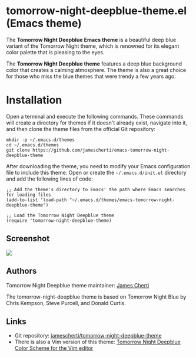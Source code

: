 # tomorrow-night-deepblue-theme.el (Emacs theme)

The **Tomorrow Night Deepblue Emacs theme** is a beautiful deep blue variant of the Tomorrow Night theme, which is renowned for its elegant color palette that is pleasing to the eyes.

The **Tomorrow Night Deepblue theme** features a deep blue background color that creates a calming atmosphere. The theme is also a great choice for those who miss the blue themes that were trendy a few years ago.

# Installation

Open a terminal and execute the following commands. These commands will create a directory for themes if it doesn't already exist, navigate into it, and then clone the theme files from the official Git repository:
```
mkdir -p ~/.emacs.d/themes
cd ~/.emacs.d/themes
git clone https://github.com/jamescherti/emacs-tomorrow-night-deepblue-theme
```

After downloading the theme, you need to modify your Emacs configuration file to include this theme. Open or create the `~/.emacs.d/init.el` directory and add the following lines of code:
```
;; Add the theme's directory to Emacs' the path where Emacs searches for loading files
(add-to-list 'load-path "~/.emacs.d/themes/emacs-tomorrow-night-deepblue-theme")

;; Load the Tomorrow Night Deepblue theme
(require 'tomorrow-night-deepblue-theme)
```

## Screenshot

![](https://raw.githubusercontent.com/jamescherti/emacs-tomorrow-night-deepblue-theme/master/.screenshot.png)

## Authors

Tomorrow Night Deepblue theme maintainer: [James Cherti](https://www.jamescherti.com/)

The tomorrow-night-deepblue theme is based on Tomorrow Night Blue by Chris Kempson, Steve Purcell, and Donald Curtis.

## Links
- Git repository: [jamescherti/tomorrow-night-deepblue-theme](https://github.com/jamescherti/emacs-tomorrow-night-deepblue-theme)
- There is also a Vim version of this theme: [Tomorrow Night Deepblue Color Scheme for the Vim editor]( https://github.com/jamescherti/vim-tomorrow-night-deepblue)
